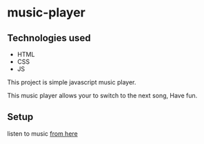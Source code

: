 # music-player

## Technologies used

* HTML
* CSS
* JS

This project is simple javascript music player.

This music player allows your to switch to the next song, Have fun.


## Setup
listen to music [from here](https://jusic-player.netlify.app/)
